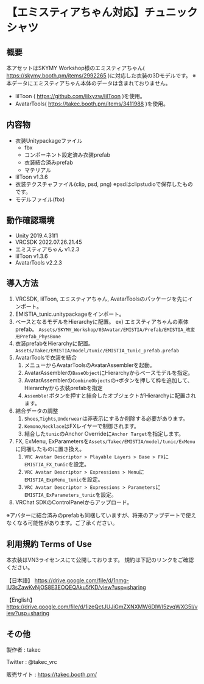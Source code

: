 # 【エミスティアちゃん対応】チュニックシャツ

## 概要
本アセットはSKYMY Workshop様のエミスティアちゃん( https://skymy.booth.pm/items/2992265 )に対応した衣装の3Dモデルです。
※本データにエミスティアちゃん本体のデータは含まれておりません。

* lilToon ( https://github.com/lilxyzw/lilToon )を使用。
* AvatarTools( https://takec.booth.pm/items/3411988 )を使用。

## 内容物
* 衣装Unitypackageファイル
  * fbx
  * コンポーネント設定済み衣装prefab
  * 衣装結合済みprefab
  * マテリアル
* lilToon v1.3.6
* 衣装テクスチャファイル(clip, psd, png)
  ※psdはclipstudioで保存したものです。
* モデルファイル(fbx)

## 動作確認環境
* Unity 2019.4.31f1
* VRCSDK 2022.07.26.21.45
* エミスティアちゃん v1.2.3
* lilToon v1.3.6
* AvatarTools v2.2.3

## 導入方法
1. VRCSDK, lilToon, エミスティアちゃん, AvatarToolsのパッケージを先にインポート。
2. EMISTIA_tunic.unitypackageをインポート。
3. ベースとなるモデルをHierarchyに配置。
   ex) エミスティアちゃんの素体prefab。
   `Assets/SKYMY_Workshop/03Avatar/EMISTIA/Prefab/EMISTIA_改変用Prefab_PhysBone`
4. 衣装prefabをHierarchyに配置。
   `Assets/Takec/EMISTIA/model/tunic/EMISTIA_tunic_prefab.prefab`
5. AvatarToolsで衣装を結合
   1. メニューからAvatarToolsのAvatarAssemblerを起動。
   2. AvatarAssemblerの`BaseObject`にHierarchyからベースモデルを指定。
   3. AvatarAssemblerの`CombineObjects`の`+`ボタンを押して枠を追加して、Hierarchyから衣装prefabを指定
   4. `Assemble!`ボタンを押すと結合したオブジェクトがHierarchyに配置されます。
6. 結合データの調整
   1. `Shoes`,`Tights`,`Underwear`は非表示にするか削除する必要があります。
   2. `Kemono`,`Necklace`はFXレイヤーで制御されます。
   3. 結合した`tunic`のAnchor Overrideに`Anchor Target`を指定します。
7. FX, ExMenu, ExParametersを`Assets/Takec/EMISTIA/model/tunic/ExMenu`に同梱したものに置き換え。
   1. `VRC Avatar Descriptor > Playable Layers > Base > FX`に`EMISTIA_FX_tunic`を設定。
   2. `VRC Avatar Descriptor > Expressions > Menu`に`EMISTIA_ExpMenu_tunic`を設定。
   3. `VRC Avatar Descriptor > Expressions > Parameters`に`EMISTIA_ExParameters_tunic`を設定。
8. VRChat SDKのControlPanelからアップロード。

※アバターに結合済みのprefabも同梱していますが、将来のアップデートで使えなくなる可能性があります。ご了承ください。

## 利用規約 Terms of Use
本衣装はVN3ライセンスにて公開しております。
規約は下記のリンクをご確認ください。

【日本語】
https://drive.google.com/file/d/1nmg-IU3sZawKvNjOS8E3EOQEQAku5fKD/view?usp=sharing

【English】
https://drive.google.com/file/d/1izeQctJUJiGmZXNXMW6DlWI5zvqWXG5I/view?usp=sharing

## その他
製作者
: takec

Twitter
: @takec_vrc

販売サイト
: https://takec.booth.pm/